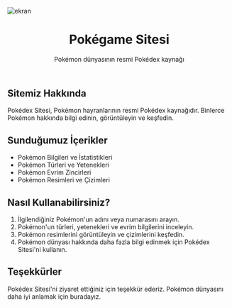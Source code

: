 ![ekran](https://github.com/volkanbasaran1/Poke_game/assets/76842256/0cc1e294-fb1a-443c-961f-44b24331004e)
<!DOCTYPE html>
<html lang="en">
<head>
    <meta charset="UTF-8">
    <meta name="viewport" content="width=device-width, initial-scale=1.0">
</head>
<body>
    <header>
        <h1>Pokégame Sitesi</h1>
        <p>Pokémon dünyasının resmi Pokédex kaynağı</p>
    </header>
    <div class="container">
        <h2>Sitemiz Hakkında</h2>
        <p>Pokédex Sitesi, Pokémon hayranlarının resmi Pokédex kaynağıdır. Binlerce Pokémon hakkında bilgi edinin, görüntüleyin ve keşfedin.</p>
        <h2>Sunduğumuz İçerikler</h2>
        <ul>
            <li>Pokémon Bilgileri ve İstatistikleri</li>
            <li>Pokémon Türleri ve Yetenekleri</li>
            <li>Pokémon Evrim Zincirleri</li>
            <li>Pokémon Resimleri ve Çizimleri</li>
        </ul>
        <h2>Nasıl Kullanabilirsiniz?</h2>
        <ol>
            <li>İlgilendiğiniz Pokémon'un adını veya numarasını arayın.</li>
            <li>Pokémon'un türleri, yetenekleri ve evrim bilgilerini inceleyin.</li>
            <li>Pokémon resimlerini görüntüleyin ve çizimlerini keşfedin.</li>
            <li>Pokémon dünyası hakkında daha fazla bilgi edinmek için Pokédex Sitesi'ni kullanın.</li>
        </ol>
        <h2>Teşekkürler</h2>
        <p>Pokédex Sitesi'ni ziyaret ettiğiniz için teşekkür ederiz. Pokémon dünyasını daha iyi anlamak için buradayız.</p>
    </div>
</body>
</html>

